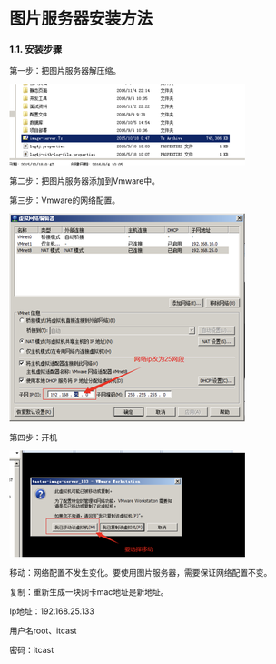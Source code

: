 # 图片服务器安装方法

### 1.1. 安装步骤

第一步：把图片服务器解压缩。

![](../../.gitbook/assets/image%20%2834%29.png)

第二步：把图片服务器添加到Vmware中。

第三步：Vmware的网络配置。

![](../../.gitbook/assets/image%20%2859%29.png)

第四步：开机

![](../../.gitbook/assets/image%20%28166%29.png)

移动：网络配置不发生变化。要使用图片服务器，需要保证网络配置不变。

复制：重新生成一块网卡mac地址是新地址。

Ip地址：192.168.25.133

用户名root、itcast

密码：itcast

